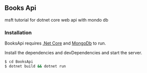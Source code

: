 ## Books Api

msft tutorial for dotnet core web api with mondo db

### Installation

BooksApi requires [.Net Core](https://dotnet.microsoft.com/download) and [MongoDb](https://docs.mongodb.com/manual/tutorial/install-mongodb-on-os-x/) to run.

Install the dependencies and devDependencies and start the server.

```sh
$ cd BooksApi
$ dotnet build && dotnet run
```
